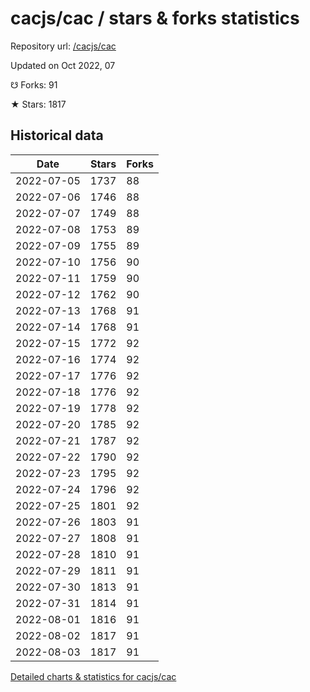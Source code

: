 # cacjs/cac / stars & forks statistics

Repository url: [/cacjs/cac](https://github.com/cacjs/cac)

Updated on Oct 2022, 07

☋ Forks: 91

★ Stars: 1817

## Historical data
| Date | Stars | Forks |
|------|-------|-------|
| 2022-07-05 | 1737 | 88 | 
| 2022-07-06 | 1746 | 88 | 
| 2022-07-07 | 1749 | 88 | 
| 2022-07-08 | 1753 | 89 | 
| 2022-07-09 | 1755 | 89 | 
| 2022-07-10 | 1756 | 90 | 
| 2022-07-11 | 1759 | 90 | 
| 2022-07-12 | 1762 | 90 | 
| 2022-07-13 | 1768 | 91 | 
| 2022-07-14 | 1768 | 91 | 
| 2022-07-15 | 1772 | 92 | 
| 2022-07-16 | 1774 | 92 | 
| 2022-07-17 | 1776 | 92 | 
| 2022-07-18 | 1776 | 92 | 
| 2022-07-19 | 1778 | 92 | 
| 2022-07-20 | 1785 | 92 | 
| 2022-07-21 | 1787 | 92 | 
| 2022-07-22 | 1790 | 92 | 
| 2022-07-23 | 1795 | 92 | 
| 2022-07-24 | 1796 | 92 | 
| 2022-07-25 | 1801 | 92 | 
| 2022-07-26 | 1803 | 91 | 
| 2022-07-27 | 1808 | 91 | 
| 2022-07-28 | 1810 | 91 | 
| 2022-07-29 | 1811 | 91 | 
| 2022-07-30 | 1813 | 91 | 
| 2022-07-31 | 1814 | 91 | 
| 2022-08-01 | 1816 | 91 | 
| 2022-08-02 | 1817 | 91 | 
| 2022-08-03 | 1817 | 91 | 


[Detailed charts & statistics for cacjs/cac](https://reviewgithub.com/rep/cacjs/cac)

